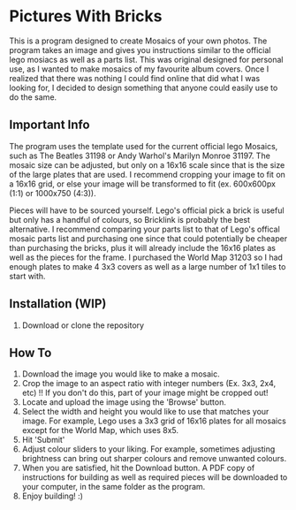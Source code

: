 # Pictures With Bricks

This is a program designed to create Mosaics of your own photos. The program takes an image and gives you instructions similar to the official lego mosiacs as well as a parts list.
This was original designed for personal use, as I wanted to make mosaics of my favourite album covers. Once I realized that there was nothing I could find online that did what I
was looking for, I decided to design something that anyone could easily use to do the same.

## Important Info

The program uses the template used for the current official lego Mosaics, such as The Beatles 31198 or Andy Warhol's Marilyn Monroe 31197. The mosaic size can be adjusted, but
only on a 16x16 scale since that is the size of the large plates that are used. I recommend cropping your image to fit on a 16x16 grid, or else your image will be transformed
to fit (ex. 600x600px (1:1) or 1000x750 (4:3)).

Pieces will have to be sourced yourself. Lego's official pick a brick is useful but only has a handful of colours, so Bricklink is probably the best alternative. I recommend
comparing your parts list to that of Lego's offical mosaic parts list and purchasing one since that could potentially be cheaper than purchasing the bricks, plus it will already
include the 16x16 plates as well as the pieces for the frame. I purchased the World Map 31203 so I had enough plates to make 4 3x3 covers as well as a large number of 1x1 tiles to
start with.

## Installation (WIP)

1. Download or clone the repository

## How To

1. Download the image you would like to make a mosaic.
2. Crop the image to an aspect ratio with integer numbers (Ex. 3x3, 2x4, etc) !! If you don't do this, part of your image might be cropped out!
3. Locate and upload the image using the 'Browse' button.
4. Select the width and height you would like to use that matches your image. For example, Lego uses a 3x3 grid of 16x16 plates for all mosaics except for the World Map, which uses 8x5.
5. Hit 'Submit'
6. Adjust colour sliders to your liking. For example, sometimes adjusting brightness can bring out sharper colours and remove unwanted colours.
7. When you are satisfied, hit the Download button. A PDF copy of instructions for building as well as required pieces will be downloaded to your computer, in the same folder as the program.
8. Enjoy building! :)
